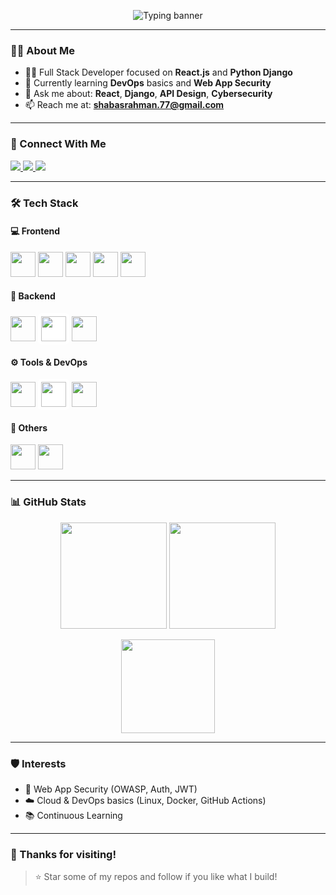 <!-- Typing Banner -->
<p align="center">
  <img src="https://readme-typing-svg.demolab.com?font=Fira+Code&size=24&pause=1000&color=00E6FF&center=true&vCenter=true&width=440&lines=Hi+%F0%9F%91%8B%2C+I'm+Shabas+Rahman;React+%7C+Django+Full-Stack+Developer;Cybersecurity+Enthusiast+%F0%9F%94%95;Lifelong+Learner+%F0%9F%93%9A" alt="Typing banner" />
</p>

---

### 👨‍💻 About Me

- 🧑‍💻 Full Stack Developer focused on **React.js** and **Python Django**
- 🌱 Currently learning **DevOps** basics and **Web App Security**
- 💬 Ask me about: **React**, **Django**, **API Design**, **Cybersecurity**
- 📫 Reach me at: **shabasrahman.77@gmail.com**

---

### 🔗 Connect With Me

<p align="left">
  <a href="https://linkedin.com/in/shabas-rahman" target="_blank">
    <img src="https://img.shields.io/badge/LinkedIn-blue?style=for-the-badge&logo=linkedin" />
  </a>
  <a href="https://instagram.com/shabasrahman_" target="_blank">
    <img src="https://img.shields.io/badge/Instagram-E4405F?style=for-the-badge&logo=instagram&logoColor=white" />
  </a>
  <a href="mailto:shabasrahman.77@gmail.com" target="_blank">
    <img src="https://img.shields.io/badge/Gmail-D14836?style=for-the-badge&logo=gmail&logoColor=white" />
  </a>
</p>

---

### 🛠️ Tech Stack

<!-- Using background on light icons and grouping by category -->

#### 💻 Frontend

<p>
  <img src="https://cdn.jsdelivr.net/gh/devicons/devicon/icons/react/react-original.svg" width="40" />
  <img src="https://cdn.jsdelivr.net/gh/devicons/devicon/icons/javascript/javascript-original.svg" width="40" />
  <img src="https://cdn.jsdelivr.net/gh/devicons/devicon/icons/html5/html5-original.svg" width="40" />
  <img src="https://cdn.jsdelivr.net/gh/devicons/devicon/icons/css3/css3-original.svg" width="40" />
  <img src="https://cdn.jsdelivr.net/gh/devicons/devicon/icons/bootstrap/bootstrap-original.svg" width="40" />
</p>

#### 🧠 Backend

<p>
  <img src="https://cdn.jsdelivr.net/gh/devicons/devicon/icons/python/python-original.svg" width="40" />
  <img src="https://cdn.jsdelivr.net/gh/devicons/devicon/icons/django/django-plain.svg" width="40" style="background-color:white; padding:5px; border-radius:6px;" />
  <img src="https://cdn.jsdelivr.net/gh/devicons/devicon/icons/postgresql/postgresql-original.svg" width="40" />
</p>

#### ⚙️ Tools & DevOps

<p>
  <img src="https://cdn.jsdelivr.net/gh/devicons/devicon/icons/git/git-original.svg" width="40" />
  <img src="https://cdn.jsdelivr.net/gh/devicons/devicon/icons/github/github-original.svg" width="40" style="background-color:white; padding:5px; border-radius:6px;" />
  <img src="https://cdn.jsdelivr.net/gh/devicons/devicon/icons/linux/linux-original.svg" width="40" />
</p>

#### 🧩 Others

<p>
  <img src="https://cdn.jsdelivr.net/gh/devicons/devicon/icons/c/c-original.svg" width="40" />
  <img src="https://cdn.jsdelivr.net/gh/devicons/devicon/icons/cplusplus/cplusplus-original.svg" width="40" />
</p>

---

### 📊 GitHub Stats

<!-- Set same height to match box layout -->

<p align="center">
  <img src="https://github-readme-stats.vercel.app/api?username=shabasrahman7&show_icons=true&theme=default&hide=prs&count_private=true&hide_title=true&custom_title=Shabas's+GitHub+Stats&hide_border=false" height="170"/>
  <img src="https://github-readme-stats.vercel.app/api/top-langs/?username=shabasrahman7&layout=compact&langs_count=6&theme=default&hide_border=false" height="170"/>
</p>

<!-- Fixed Streak Stats -->
<p align="center">
  <img src="https://streak-stats.demolab.com?user=shabasrahman7&theme=default&hide_border=false" height="150"/>
</p>

---

### 🛡️ Interests

- 🔐 Web App Security (OWASP, Auth, JWT)
- ☁️ Cloud & DevOps basics (Linux, Docker, GitHub Actions)
- 📚 Continuous Learning

---

### 🙌 Thanks for visiting!

> ⭐️ Star some of my repos and follow if you like what I build!
